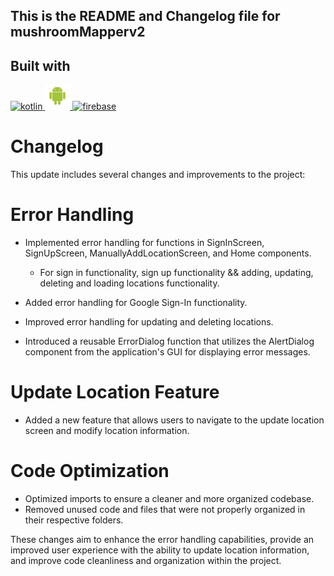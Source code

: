## This is the README and Changelog file for mushroomMapperv2

## Built with
<a href="https://kotlinlang.org" target="_blank" rel="noreferrer"> <img src="https://www.vectorlogo.zone/logos/kotlinlang/kotlinlang-icon.svg" alt="kotlin" width="40" height="40"/> </a> 
<a href="https://developer.android.com" target="_blank" rel="noreferrer"> <img src="https://raw.githubusercontent.com/devicons/devicon/master/icons/android/android-original-wordmark.svg" alt="android" width="40" height="40"/> </a>
<a href="https://firebase.google.com/" target="_blank" rel="noreferrer"> <img src="https://www.vectorlogo.zone/logos/firebase/firebase-icon.svg" alt="firebase" width="40" height="40"/> </a> 

# Changelog

This update includes several changes and improvements to the project:

# Error Handling
* Implemented error handling for functions in SignInScreen, SignUpScreen, ManuallyAddLocationScreen, and Home components.
    * For sign in functionality, sign up functionality && adding, updating, deleting and loading locations functionality.
* Added error handling for Google Sign-In functionality.

* Improved error handling for updating and deleting locations.

* Introduced a reusable ErrorDialog function that utilizes the AlertDialog component from the application's GUI for displaying error messages.

# Update Location Feature

* Added a new feature that allows users to navigate to the update location screen and modify location information.

# Code Optimization

* Optimized imports to ensure a cleaner and more organized codebase.
* Removed unused code and files that were not properly organized in their respective folders.

These changes aim to enhance the error handling capabilities, provide an improved user experience with the ability to update location information, and improve code cleanliness and organization within the project.
